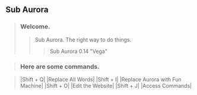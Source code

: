 ## Sub Aurora

> ### Welcome.
>> Sub Aurora. The right way to do things.
>>> Sub Aurora 0.14 "Vega"

> ### Here are some commands.

> |Shift + Q| |Replace All Words|
> |Shift + I| |Replace Aurora with Fun Machine|
> |Shift + O| |Edit the Website|
> |Shift + J| |Access Commands|
